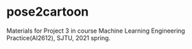# pose2cartoon
Materials for Project 3 in course Machine Learning Engineering Practice(AI2612), SJTU, 2021 spring.
